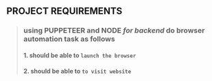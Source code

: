 ## PROJECT REQUIREMENTS
> ### using **PUPPETEER** and **NODE** *for backend* do browser automation task as follows
 > #### 1. should be able to `launch the browser`
 > #### 2. should be able to `to visit website`
